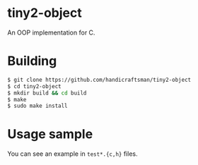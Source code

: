 # tiny2-object

An OOP implementation for C.

# Building

```bash
$ git clone https://github.com/handicraftsman/tiny2-object
$ cd tiny2-object
$ mkdir build && cd build
$ make
$ sudo make install
```

# Usage sample

You can see an example in `test*.{c,h}` files.